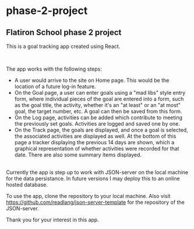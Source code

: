 # phase-2-project
## Flatiron School phase 2 project
This is a goal tracking app created using React.  

<br>

The app works with the following steps:
* A user would arrive to the site on Home page.  This would be the location of a future log-in feature.  
* On the Goal page, a user can enter goals using a "mad libs" style entry form, where individual pieces of the goal are entered into a form, such as the goal title, the activity, whether it's an "at least" or an "at most" goal, the target number, etc.  A goal can then be saved from this form.
* On the Log page, activities can be added which contribute to meeting the previously set goals.  Activities are logged and saved one by one.
* On the Track page, the goals are displayed, and once a goal is selected, the associated activities are displayed as well.  At the bottom of this page a tracker displaying the previous 14 days are shown, which a graphical representation of whether activities were recorded for that date.  There are also some summary items displayed.  

<br>
Currently the app is step up to work with JSON-server on the local machine for the data persistance.  In future versions I may deploy this to an online hosted database.  

<br>

To use the app, clone the repository to your local machine.  Also visit  
https://github.com/readlang/json-server-template for the repository of the JSON-server.  

Thank you for your interest in this app.